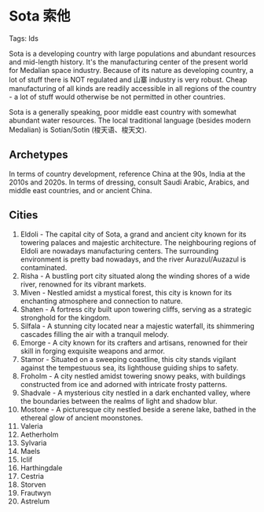 # Sota 索他

Tags: Ids

Sota is a developing country with large populations and abundant resources and mid-length history. It's the manufacturing center of the present world for Medalian space industry. Because of its nature as developing country, a lot of stuff there is NOT regulated and 山寨 industry is very robust. Cheap manufacturing of all kinds are readily accessible in all regions of the country - a lot of stuff would otherwise be not permitted in other countries.

Sota is a generally speaking, poor middle east country with somewhat abundant water resources.
The local traditional language (besides modern Medalian) is Sotian/Sotin (梭天语、梭天文).

## Archetypes

In terms of country development, reference China at the 90s, India at the 2010s and 2020s.
In terms of dressing, consult Saudi Arabic, Arabics, and middle east countries, and or ancient China.

## Cities

1. Eldoli - The capital city of Sota, a grand and ancient city known for its towering palaces and majestic architecture. The neighbouring regions of Eldoli are nowadays manufacturing centers. The surrounding environment is pretty bad nowadays, and the river Aurazul/Auzazul is contaminated.
2. Risha - A bustling port city situated along the winding shores of a wide river, renowned for its vibrant markets.
3. Miven - Nestled amidst a mystical forest, this city is known for its enchanting atmosphere and connection to nature.
4. Shaten - A fortress city built upon towering cliffs, serving as a strategic stronghold for the kingdom.
5. Silfala - A stunning city located near a majestic waterfall, its shimmering cascades filling the air with a tranquil melody.
6. Emorge - A city known for its crafters and artisans, renowned for their skill in forging exquisite weapons and armor.
7. Stamor - Situated on a sweeping coastline, this city stands vigilant against the tempestuous sea, its lighthouse guiding ships to safety.
8. Froholm - A city nestled amidst towering snowy peaks, with buildings constructed from ice and adorned with intricate frosty patterns.
9. Shadvale - A mysterious city nestled in a dark enchanted valley, where the boundaries between the realms of light and shadow blur.
10. Mostone - A picturesque city nestled beside a serene lake, bathed in the ethereal glow of ancient moonstones.
11. Valeria
12. Aetherholm
13. Sylvaria
14. Maels
15. Iclif
16. Harthingdale
17. Cestria
18. Storven
19. Frautwyn
20. Astrelum